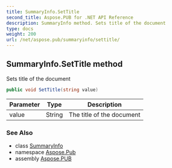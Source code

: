 ```yaml
---
title: SummaryInfo.SetTitle
second_title: Aspose.PUB for .NET API Reference
description: SummaryInfo method. Sets title of the document
type: docs
weight: 200
url: /net/aspose.pub/summaryinfo/settitle/
---
```

## SummaryInfo.SetTitle method

Sets title of the document

```csharp
public void SetTitle(string value)
```

| Parameter | Type | Description |
| --- | --- | --- |
| value | String | The title of the document |

### See Also

* class [SummaryInfo](../)
* namespace [Aspose.Pub](../../summaryinfo/)
* assembly [Aspose.PUB](../../../)



